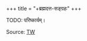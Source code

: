 +++
title = "+ब्रह्मदत्त-सङ्ग्रहः"
+++

TODO: परिष्कार्यम्। 

Source: [TW](https://archive.org/details/smriti-sandarbha-gurumandal-series/Smriti%20Sandarbha%20Part%205%20-%20Gurumandal%20Series%201955/page/n25/mode/2up)